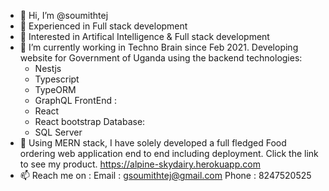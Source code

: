 - 👋 Hi, I’m @soumithtej
- 👀 Experienced in Full stack development
- 🤖 Interested in Artifical Intelligence & Full stack development
- 🌱 I’m currently working in Techno Brain since Feb 2021.
     Developing website for Government of Uganda using the backend technologies:
     - Nestjs
     - Typescript
     - TypeORM
     - GraphQL
     FrontEnd :
     - React
     - React bootstrap
     Database:
     - SQL Server
- 🧐 Using MERN stack, I have solely developed a full fledged Food ordering web application 
     end to end including deployment.
     Click the link to see my product. https://alpine-skydairy.herokuapp.com 
- 📫 Reach me on :
     Email : gsoumithtej@gmail.com
     Phone : 8247520525

<!---
soumithtej/soumithtej is a ✨ special ✨ repository because its `README.md` (this file) appears on your GitHub profile.
You can click the Preview link to take a look at your changes.
--->
